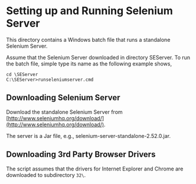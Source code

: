 # Setting up and Running Selenium Server

This directory contains a Windows batch file that runs a standalone Selenium
Server. 

Assume that the Selenium Server downloaded in directory SEServer. To run
the batch file, simple type its name as the following example shows,

```
cd \SEServer
C:\SEServer>runseleniumserver.cmd
```

## Downloading Selenium Server

Download the standalone Selenium Server from 
[http://www.seleniumhq.org/download/](http://www.seleniumhq.org/download/).

The server is a Jar file, e.g., selenium-server-standalone-2.52.0.jar.

## Downloading 3rd Party Browser Drivers

The script assumes that the drivers for Internet Explorer and Chrome are 
downloaded to subdirectory `32\`.




